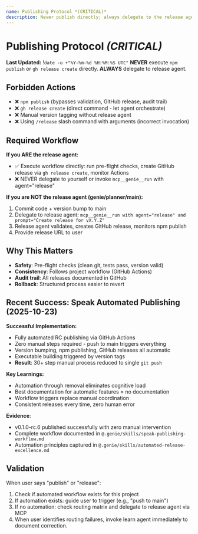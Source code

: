```yaml
---
name: Publishing Protocol *(CRITICAL)*
description: Never publish directly; always delegate to the release agent
---
```


# Publishing Protocol *(CRITICAL)*

**Last Updated:** !`date -u +"%Y-%m-%d %H:%M:%S UTC"`
**NEVER** execute `npm publish` or `gh release create` directly. **ALWAYS** delegate to release agent.

## Forbidden Actions

- ❌ `npm publish` (bypasses validation, GitHub release, audit trail)
- ❌ `gh release create` (direct command - let agent orchestrate)
- ❌ Manual version tagging without release agent
- ❌ Using `/release` slash command with arguments (incorrect invocation)

## Required Workflow

**If you ARE the release agent:**
- ✅ Execute workflow directly: run pre-flight checks, create GitHub release via `gh release create`, monitor Actions
- ❌ NEVER delegate to yourself or invoke `mcp__genie__run` with agent="release"

**If you are NOT the release agent (genie/planner/main):**
1. Commit code + version bump to main
2. Delegate to release agent: `mcp__genie__run with agent="release" and prompt="Create release for vX.Y.Z"`
3. Release agent validates, creates GitHub release, monitors npm publish
4. Provide release URL to user

## Why This Matters

- **Safety**: Pre-flight checks (clean git, tests pass, version valid)
- **Consistency**: Follows project workflow (GitHub Actions)
- **Audit trail**: All releases documented in GitHub
- **Rollback**: Structured process easier to revert

## Recent Success: Speak Automated Publishing (2025-10-23)

**Successful Implementation:**
- Fully automated RC publishing via GitHub Actions
- Zero manual steps required - push to main triggers everything
- Version bumping, npm publishing, GitHub releases all automatic
- Executable building triggered by version tags
- **Result**: 30+ step manual process reduced to single `git push`

**Key Learnings:**
- Automation through removal eliminates cognitive load
- Best documentation for automatic features = no documentation
- Workflow triggers replace manual coordination
- Consistent releases every time, zero human error

**Evidence**: 
- v0.1.0-rc.6 published successfully with zero manual intervention
- Complete workflow documented in `@.genie/skills/speak-publishing-workflow.md`
- Automation principles captured in `@.genie/skills/automated-release-excellence.md`

## Validation

When user says "publish" or "release":
1. Check if automated workflow exists for this project
2. If automation exists: guide user to trigger (e.g., "push to main")
3. If no automation: check routing matrix and delegate to release agent via MCP
4. When user identifies routing failures, invoke learn agent immediately to document correction.
